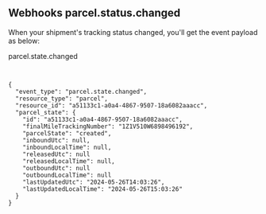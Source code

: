 ## Webhooks parcel.status.changed

When your shipment's tracking status changed, you'll get the event payload as below:

parcel.state.changed
<pre style="float: left">
<code>
{
  "event_type": "parcel.state.changed",
  "resource_type": "parcel",
  "resource_id": "a51133c1-a0a4-4867-9507-18a6082aaacc",
  "parcel_state": {
    "id": "a51133c1-a0a4-4867-9507-18a6082aaacc",
    "finalMileTrackingNumber": "1Z1V510W6898496192",
    "parcelState": "created",
    "inboundUtc": null,
    "inboundLocalTime": null,
    "releasedUtc": null
    "releasedLocalTime": null,
    "outboundUtc": null
    "outboundLocalTime": null
    "lastUpdatedUtc": "2024-05-26T14:03:26",
    "lastUpdatedLocalTime": "2024-05-26T15:03:26"
  }
}
</code>
</pre>







